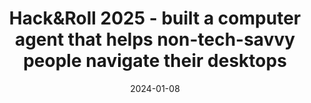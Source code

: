 ---
layout: post
title: "Hack&Roll 2025 - built a computer agent that helps non-tech-savvy people navigate their desktops"
date: 2024-01-08
category: project
image: /assets/img/hacknroll.jpg
redirect: https://devpost.com/software/joe-s-nephew
details:
  - Built an agent that provides step-by-step, visual guidance by spotlighting where users should move their cursor.  
     
  - "• Built in 24 hours at Singapore's largest hackathon and won in the main category." 
  - "• Here are the links to the <a href='https://devpost.com/software/joe-s-nephew'>devpost entry</a> and our <a href='https://github.com/tecknephew/QuackSupport'>github repo</a>."

featured: true
---